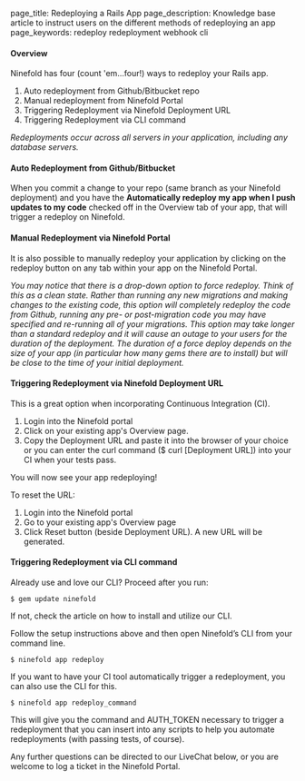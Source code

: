 page_title: Redeploying a Rails App
page_description: Knowledge base article to instruct users on the different methods of redeploying an app
page_keywords: redeploy redeployment webhook cli 


#### Overview

Ninefold has four (count 'em...four!) ways to redeploy your Rails app.

1. Auto redeployment from Github/Bitbucket repo
2. Manual redeployment from Ninefold Portal
3. Triggering Redeployment via Ninefold Deployment URL
4. Triggering Redeployment via CLI command

_Redeployments occur across all servers in your application, including any database servers._

#### Auto Redeployment from Github/Bitbucket

When you commit a change to your repo (same branch as your Ninefold deployment) and you have the __Automatically redeploy my app when I push updates to my code__ checked off in the Overview tab of your app, that will trigger a redeploy on Ninefold. 

#### Manual Redeployment via Ninefold Portal 

It is also possible to manually redeploy your application by clicking on the redeploy button on any tab within your app on the Ninefold Portal. 

_You may notice that there is a drop-down option to force redeploy. Think of this as a clean state.  Rather than running any new migrations and making changes to the existing code, this option will completely redeploy the code from Github, running any pre- or post-migration code you may have specified and re-running all of your migrations.  This option may take longer than a standard redeploy and it will cause an outage to your users for the duration of the deployment. The duration of a force deploy depends on the size of your app (in particular how many gems there are to install) but will be close to the time of your initial deployment._

#### Triggering Redeployment via Ninefold Deployment URL

This is a great option when incorporating Continuous Integration (CI).

1. Login into the Ninefold portal
2. Click on your existing app's Overview page.
3. Copy the Deployment URL and paste it into the  browser of your choice or you can enter the curl command ($ curl [Deployment URL]) into your CI when your tests pass.

You will now see your app redeploying!

To reset the URL:

1. Login into the Ninefold portal
2. Go to your existing app's Overview page
3. Click Reset button (beside Deployment URL). A new URL will be generated.

#### Triggering Redeployment via CLI command

Already use and love our CLI? Proceed after you run:

	$ gem update ninefold

If not, check the article on how to install and utilize our CLI.

Follow the setup instructions above and then open Ninefold’s CLI from your command line.

	$ ninefold app redeploy

If you want to have your CI tool automatically trigger a redeployment, you can also use the CLI for this.  

	$ ninefold app redeploy_command

This will give you the command and AUTH_TOKEN necessary to trigger a redeployment that you can insert into any scripts to help you automate redeployments (with passing tests, of course).

Any further questions can be directed to our LiveChat below, or you are welcome to log a ticket in the Ninefold Portal. 



